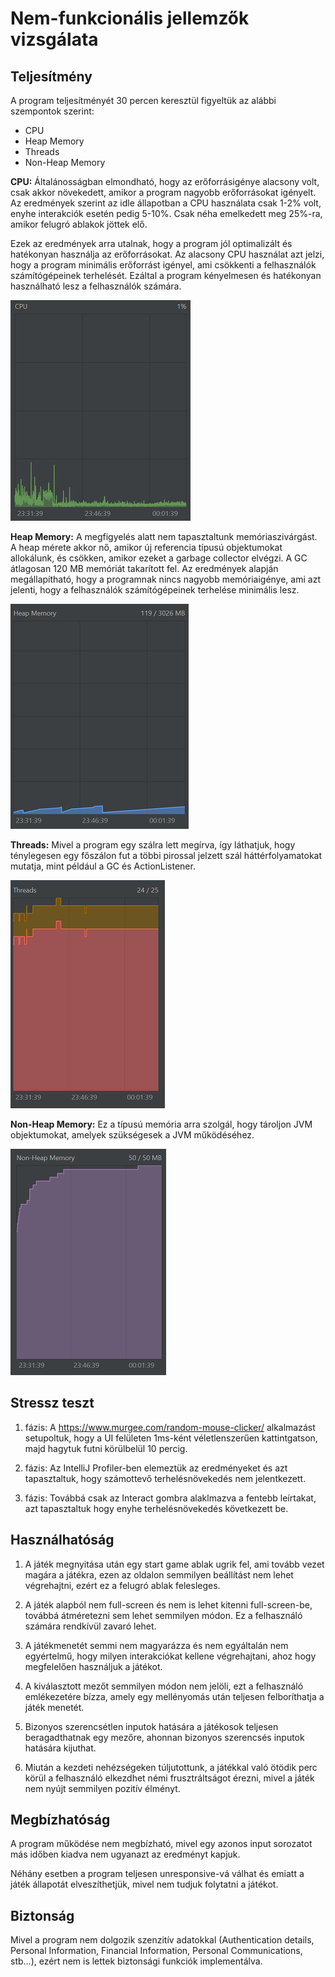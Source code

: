 # Nem-funkcionális jellemzők vizsgálata

## Teljesítmény

A program teljesítményét 30 percen keresztül figyeltük az alábbi szempontok szerint:
- CPU
- Heap Memory
- Threads
- Non-Heap Memory

**CPU:** Általánosságban elmondható, hogy az erőforrásigénye alacsony volt, csak akkor növekedett, amikor a program nagyobb erőforrásokat igényelt. Az eredmények szerint az idle állapotban a CPU használata csak 1-2% volt, enyhe interakciók esetén pedig 5-10%. Csak néha emelkedett meg 25%-ra, amikor felugró ablakok jöttek elő.

Ezek az eredmények arra utalnak, hogy a program jól optimalizált és hatékonyan használja az erőforrásokat. Az alacsony CPU használat azt jelzi, hogy a program minimális erőforrást igényel, ami csökkenti a felhasználók számítógépeinek terhelését. Ezáltal a program kényelmesen és hatékonyan használható lesz a felhasználók számára.

![CPU használat 30 perc alatt](../images/CPU.png)

**Heap Memory:**  A megfigyelés alatt nem tapasztaltunk memóriaszivárgást. A heap mérete akkor nő, amikor új referencia típusú objektumokat allokálunk, és csökken, amikor ezeket a garbage collector elvégzi. A GC átlagosan 120 MB memóriát takarított fel. Az eredmények alapján megállapítható, hogy a programnak nincs nagyobb memóriaigénye, ami azt jelenti, hogy a felhasználók számítógépeinek terhelése minimális lesz.

![Heap Memory használat 30 perc alatt](../images/HeapMemory.png)

**Threads:** Mivel a program egy szálra lett megírva, így láthatjuk, hogy ténylegesen egy főszálon fut a többi pirossal jelzett szál háttérfolyamatokat mutatja, mint például a GC és ActionListener.

![Thread használat 30 perc alatt](../images/Threads.png)

**Non-Heap Memory:** Ez a típusú memória arra szolgál, hogy tároljon JVM objektumokat, amelyek szükségesek a JVM működéséhez.

![Thread használat 30 perc alatt](../images/Non-HeapMemory.png)

## Stressz teszt

1. fázis: A https://www.murgee.com/random-mouse-clicker/ alkalmazást setupoltuk, hogy a UI felületen 1ms-ként véletlenszerűen kattintgatson, majd hagytuk futni körülbelül 10 percig.

2. fázis: Az IntelliJ Profiler-ben elemeztük az eredményeket és azt tapasztaltuk, hogy számottevő terhelésnövekedés nem jelentkezett.

3. fázis: Továbbá csak az Interact gombra alaklmazva a fentebb leírtakat, azt tapasztaltuk hogy enyhe terhelésnövekedés következett be.

## Használhatóság

1. A játék megnyitása után egy start game ablak ugrik fel, ami tovább vezet magára a játékra, ezen az oldalon semmilyen beállítást nem lehet végrehajtni, ezért ez a felugró ablak felesleges.

2. A játék alapból nem full-screen és nem is lehet kitenni full-screen-be, továbbá átméretezni sem lehet semmilyen módon. Ez a felhasználó számára rendkívül zavaró lehet.

3. A játékmenetét semmi nem magyarázza és nem egyáltalán nem egyértelmű, hogy milyen interakciókat kellene végrehajtani, ahoz hogy megfelelően használjuk a játékot.

4. A kiválasztott mezőt semmilyen módon nem jelöli, ezt a felhasználó emlékezetére bízza, amely egy mellényomás után teljesen felboríthatja a játék menetét.

5. Bizonyos szerencsétlen inputok hatására a játékosok teljesen beragadthatnak egy mezőre, ahonnan bizonyos szerencsés inputok hatására kijuthat.

6. Miután a kezdeti nehézségeken túljutottunk, a játékkal való ötödik perc körül a felhasználó elkezdhet némi frusztráltságot érezni, mivel a játék nem nyújt semmilyen pozitív élményt.

## Megbízhatóság

A program működése nem megbízható, mivel egy azonos input sorozatot más időben kiadva nem ugyanazt az eredményt kapjuk. 

Néhány esetben a program teljesen unresponsive-vá válhat és emiatt a játék állapotát elveszíthetjük, mivel nem tudjuk folytatni a játékot.

## Biztonság

Mivel a program nem dolgozik szenzitív adatokkal (Authentication details, Personal Information, Financial Information, Personal Communications, stb...), ezért nem is lettek biztonsági funkciók implementálva.